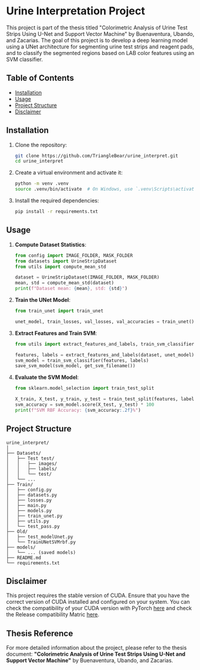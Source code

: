 # Urine Interpretation Project

This project is part of the thesis titled "Colorimetric Analysis of Urine Test Strips Using U-Net and Support Vector Machine" by Buenaventura, Ubando, and Zacarias. The goal of this project is to develop a deep learning model using a UNet architecture for segmenting urine test strips and reagent pads, and to classify the segmented regions based on LAB color features using an SVM classifier.

## Table of Contents

- [Installation](#installation)
- [Usage](#usage)
- [Project Structure](#project-structure)
- [Disclaimer](#disclaimer)

## Installation

1. Clone the repository:
    ```bash
    git clone https://github.com/TriangleBear/urine_interpret.git
    cd urine_interpret
    ```

2. Create a virtual environment and activate it:
    ```bash
    python -m venv .venv
    source .venv/bin/activate  # On Windows, use `.venv\Scripts\activate`
    ```

3. Install the required dependencies:
    ```bash
    pip install -r requirements.txt
    ```

## Usage

1. **Compute Dataset Statistics**:
    ```python
    from config import IMAGE_FOLDER, MASK_FOLDER
    from datasets import UrineStripDataset
    from utils import compute_mean_std

    dataset = UrineStripDataset(IMAGE_FOLDER, MASK_FOLDER)
    mean, std = compute_mean_std(dataset)
    print(f"Dataset mean: {mean}, std: {std}")
    ```

2. **Train the UNet Model**:
    ```python
    from train_unet import train_unet

    unet_model, train_losses, val_losses, val_accuracies = train_unet()
    ```

3. **Extract Features and Train SVM**:
    ```python
    from utils import extract_features_and_labels, train_svm_classifier, save_svm_model

    features, labels = extract_features_and_labels(dataset, unet_model)
    svm_model = train_svm_classifier(features, labels)
    save_svm_model(svm_model, get_svm_filename())
    ```

4. **Evaluate the SVM Model**:
    ```python
    from sklearn.model_selection import train_test_split

    X_train, X_test, y_train, y_test = train_test_split(features, labels, test_size=0.2)
    svm_accuracy = svm_model.score(X_test, y_test) * 100
    print(f"SVM RBF Accuracy: {svm_accuracy:.2f}%")
    ```

## Project Structure

```
urine_interpret/
│
├── Datasets/
│   ├── Test test/
│   │   ├── images/
│   │   ├── labels/
│   │   └── test/
│   └── ...
├── Train/
│   ├── config.py
│   ├── datasets.py
│   ├── losses.py
│   ├── main.py
│   ├── models.py
│   ├── train_unet.py
│   ├── utils.py
│   └── test_pass.py
├── Old/
│   ├── test_modelUnet.py
│   └── TrainUNetSVMrbf.py
├── models/
│   └── ... (saved models)
├── README.md
└── requirements.txt
```

## Disclaimer

This project requires the stable version of CUDA. Ensure that you have the correct version of CUDA installed and configured on your system. You can check the compatibility of your CUDA version with PyTorch [here](https://pytorch.org/get-started/previous-versions/) and check the Release compatibility Matric [here](https://github.com/pytorch/pytorch/blob/main/RELEASE.md).

## Thesis Reference

For more detailed information about the project, please refer to the thesis document:
**"Colorimetric Analysis of Urine Test Strips Using U-Net and Support Vector Machine"** by Buenaventura, Ubando, and Zacarias.
